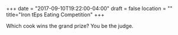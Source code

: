 +++
date = "2017-09-10T19:22:00-04:00"
draft = false
location = ""
title="Iron tEps Eating Competition"
+++

Which cook wins the grand prize? You be the judge.
